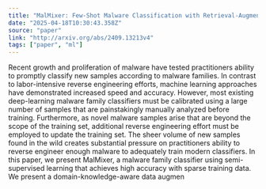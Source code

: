 ```yaml
---
title: "MalMixer: Few-Shot Malware Classification with Retrieval-Augmented Semi-Supervised Learning"
date: "2025-04-18T10:30:43.358Z"
source: "paper"
link: "http://arxiv.org/abs/2409.13213v4"
tags: ["paper", "ml"]
---
```


Recent growth and proliferation of malware have tested practitioners ability to promptly classify new samples according to malware families. In contrast to labor-intensive reverse engineering efforts, machine learning approaches have demonstrated increased speed and accuracy. However, most existing deep-learning malware family classifiers must be calibrated using a large number of samples that are painstakingly manually analyzed before training. Furthermore, as novel malware samples arise that are beyond the scope of the training set, additional reverse engineering effort must be employed to update the training set. The sheer volume of new samples found in the wild creates substantial pressure on practitioners ability to reverse engineer enough malware to adequately train modern classifiers. In this paper, we present MalMixer, a malware family classifier using semi-supervised learning that achieves high accuracy with sparse training data. We present a domain-knowledge-aware data augmen
